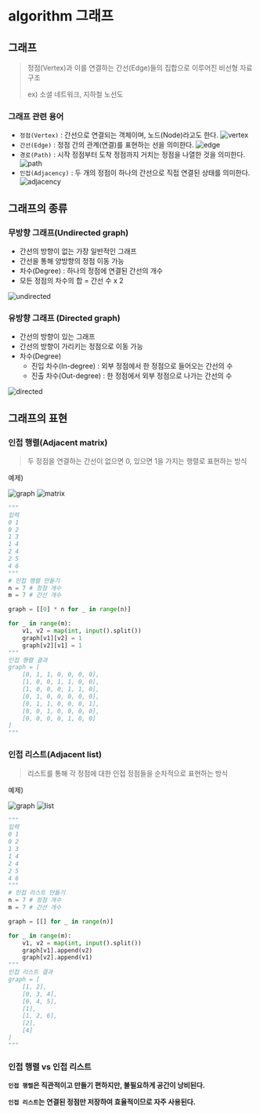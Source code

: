 # algorithm 그래프
## 그래프
> 정점(Vertex)과 이를 연결하는 간선(Edge)들의 집합으로 이루어진 비선형 자료구조
>
> ex) 소셜 네트워크, 지하철 노선도

### 그래프 관련 용어
- `정점(Vertex)` : 간선으로 연결되는 객체이며, 노드(Node)라고도 한다.
![vertex](algorithm_graph.assets/vertex.PNG)
- `간선(Edge)` : 정점 간의 관계(연결)를 표현하는 선을 의미한다.
![edge](algorithm_graph.assets/edge.PNG)
- `경로(Path)` : 시작 정점부터 도착 정점까지 거치는 정점을 나열한 것을 의미한다.
![path](algorithm_graph.assets/path.PNG)
- `인접(Adjacency)` : 두 개의 정점이 하나의 간선으로 직접 연결된 상태를
의미한다.
![adjacency](algorithm_graph.assets/adjacency.PNG)

## 그래프의 종류
### 무방향 그래프(Undirected graph)
- 간선의 방향이 없는 가장 일반적인
그래프
- 간선을 통해 양방향의 정점 이동
가능
- 차수(Degree) : 하나의 정점에 연결된 간선의 개수
- 모든 정점의 차수의 합 = 간선 수 x 2

![undirected](algorithm_graph.assets/undirected.PNG)
### 유방향 그래프 (Directed graph)
- 간선의 방향이 있는 그래프
- 간선의 방향이 가리키는 정점으로 이동
가능
- 차수(Degree)
  - 진입 차수(In-degree) : 외부 정점에서 한 정점으로 들어오는 간선의 수
  - 진출 차수(Out-degree) : 한 정점에서 외부 정점으로 나가는 간선의 수

![directed](algorithm_graph.assets/directed.PNG)

## 그래프의 표현
### 인접 행렬(Adjacent matrix)
> 두 정점을 연결하는 간선이 없으면 0, 있으면 1을 가지는 행렬로 표현하는 방식

예제)

![graph](algorithm_graph.assets/graph.PNG)
![matrix](algorithm_graph.assets/matrix.PNG)
```python
"""
입력
0 1
0 2
1 3
1 4
2 4
2 5
4 6
"""
# 인접 행렬 만들기
n = 7 # 정점 개수
m = 7 # 간선 개수

graph = [[0] * n for _ in range(n)]

for _ in range(m):
    v1, v2 = map(int, input().split())
    graph[v1][v2] = 1
    graph[v2][v1] = 1
"""
인접 행렬 결과
graph = [
    [0, 1, 1, 0, 0, 0, 0],
    [1, 0, 0, 1, 1, 0, 0],
    [1, 0, 0, 0, 1, 1, 0],
    [0, 1, 0, 0, 0, 0, 0],
    [0, 1, 1, 0, 0, 0, 1],
    [0, 0, 1, 0, 0, 0, 0],
    [0, 0, 0, 0, 1, 0, 0]
]
"""
```

### 인접 리스트(Adjacent list)
> 리스트를 통해 각 정점에 대한 인접 정점들을 순차적으로 표현하는 방식

예제)

![graph](algorithm_graph.assets/graph.PNG)
![list](algorithm_graph.assets/list.PNG)
```python
"""
입력
0 1
0 2
1 3
1 4
2 4
2 5
4 6
"""
# 인접 리스트 만들기
n = 7 # 정점 개수
m = 7 # 간선 개수

graph = [[] for _ in range(n)]

for _ in range(m):
    v1, v2 = map(int, input().split())
    graph[v1].append(v2)
    graph[v2].append(v1)
"""
인접 리스트 결과
graph = [
    [1, 2],
    [0, 3, 4],
    [0, 4, 5],
    [1],
    [1, 2, 6],
    [2],
    [4]
]
"""
```
### 인접 행렬 vs 인접 리스트
**`인접 행렬`은 직관적이고 만들기 편하지만, 불필요하게 공간이 낭비된다.**

**`인접 리스트`는 연결된 정점만 저장하여 효율적이므로 자주 사용된다.**